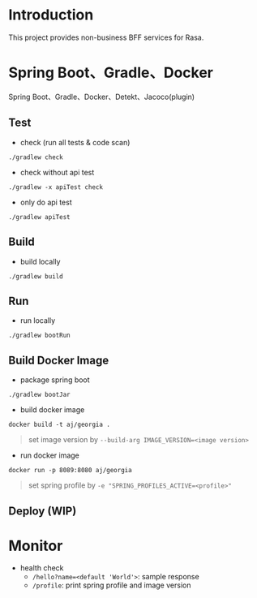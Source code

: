 # Introduction
This project provides non-business BFF services for Rasa.

# Spring Boot、Gradle、Docker
Spring Boot、Gradle、Docker、Detekt、Jacoco(plugin)


## Test
- check (run all tests & code scan)
```
./gradlew check
```

- check without api test
```
./gradlew -x apiTest check
```

- only do api test
```
./gradlew apiTest
```

## Build
- build locally
```
./gradlew build
```

## Run
- run locally
```
./gradlew bootRun
```

## Build Docker Image
- package spring boot
```
./gradlew bootJar
```

- build docker image
```
docker build -t aj/georgia .
```       
> set image version by `--build-arg IMAGE_VERSION=<image version>`

- run docker image
```
docker run -p 8089:8080 aj/georgia
```
> set spring profile by `-e "SPRING_PROFILES_ACTIVE=<profile>"`

## Deploy (WIP)

# Monitor
- health check
    - `/hello?name=<default 'World'>`: sample response
    - `/profile`: print spring profile and image version


